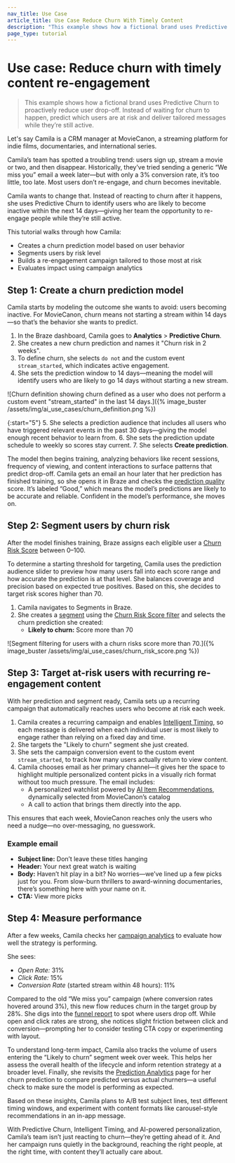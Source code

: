 ```yaml
---
nav_title: Use Case
article_title: Use Case Reduce Churn With Timely Content
description: "This example shows how a fictional brand uses Predictive Churn to proactively reduce user drop-off."
page_type: tutorial
---
```


# Use case: Reduce churn with timely content re-engagement

> This example shows how a fictional brand uses Predictive Churn to proactively reduce user drop-off. Instead of waiting for churn to happen, predict which users are at risk and deliver tailored messages while they’re still active.

Let's say Camila is a CRM manager at MovieCanon, a streaming platform for indie films, documentaries, and international series.

Camila’s team has spotted a troubling trend: users sign up, stream a movie or two, and then disappear. Historically, they’ve tried sending a generic “We miss you” email a week later—but with only a 3% conversion rate, it’s too little, too late. Most users don’t re-engage, and churn becomes inevitable.

Camila wants to change that. Instead of reacting to churn after it happens, she uses Predictive Churn to identify users who are likely to become inactive within the next 14 days—giving her team the opportunity to re-engage people while they’re still active.

This tutorial walks through how Camila:

- Creates a churn prediction model based on user behavior
- Segments users by risk level
- Builds a re-engagement campaign tailored to those most at risk
- Evaluates impact using campaign analytics

## Step 1: Create a churn prediction model

Camila starts by modeling the outcome she wants to avoid: users becoming inactive. For MovieCanon, churn means not starting a stream within 14 days—so that’s the behavior she wants to predict.

1. In the Braze dashboard, Camila goes to **Analytics** > **Predictive Churn**.
2. She creates a new churn prediction and names it "Churn risk in 2 weeks".
3. To define churn, she selects `do not` and the custom event `stream_started`, which indicates active engagement.
4. She sets the prediction window to 14 days—meaning the model will identify users who are likely to go 14 days without starting a new stream.

![Churn definition showing churn defined as a user who does not perform a custom event "stream_started" in the last 14 days.]({% image_buster /assets/img/ai_use_cases/churn_definition.png %})

{:start="5"}
5. She selects a prediction audience that includes all users who have triggered relevant events in the past 30 days—giving the model enough recent behavior to learn from.
6. She sets the prediction update schedule to weekly so scores stay current.
7. She selects **Create prediction**.

The model then begins training, analyzing behaviors like recent sessions, frequency of viewing, and content interactions to surface patterns that predict drop-off. Camila gets an email an hour later that her prediction has finished training, so she opens it in Braze and checks the [prediction quality]({{site.baseurl}}/user_guide/brazeai/predictive_events/analytics/#prediction_quality) score. It’s labeled “Good,” which means the model’s predictions are likely to be accurate and reliable. Confident in the model’s performance, she moves on.

## Step 2: Segment users by churn risk

After the model finishes training, Braze assigns each eligible user a [Churn Risk Score]({{site.baseurl}}/user_guide/brazeai/predictive_churn/analytics/#churn_score) between 0–100. 

To determine a starting threshold for targeting, Camila uses the prediction audience slider to preview how many users fall into each score range and how accurate the prediction is at that level. She balances coverage and precision based on expected true positives. Based on this, she decides to target risk scores higher than 70. 

1. Camila navigates to Segments in Braze.
2. She creates a [segment]({{site.baseurl}}/user_guide/engagement_tools/segments/creating_a_segment/) using the [Churn Risk Score filter]({{site.baseurl}}/user_guide/engagement_tools/segments/segmentation_filters/#churn-risk-score) and selects the churn prediction she created:
   - **Likely to churn:** Score more than 70

![Segment filtering for users with a churn risks score more than 70.]({% image_buster /assets/img/ai_use_cases/churn_risk_score.png %})

## Step 3: Target at-risk users with recurring re-engagement content

With her prediction and segment ready, Camila sets up a recurring campaign that automatically reaches users who become at risk each week.

1. Camila creates a recurring campaign and enables [Intelligent Timing]({{site.baseurl}}/user_guide/brazeai/intelligence/intelligent_timing/), so each message is delivered when each individual user is most likely to engage rather than relying on a fixed day and time.
2. She targets the "Likely to churn" segment she just created.
3. She sets the campaign conversion event to the custom event `stream_started`, to track how many users actually return to view content.
4. Camila chooses email as her primary channel—it gives her the space to highlight multiple personalized content picks in a visually rich format without too much pressure. The email includes:
   - A personalized watchlist powered by [AI Item Recommendations]({{site.baseurl}}/user_guide/brazeai/recommendations/), dynamically selected from MovieCanon’s catalog
   - A call to action that brings them directly into the app.

This ensures that each week, MovieCanon reaches only the users who need a nudge—no over-messaging, no guesswork.

### Example email

- **Subject line:** Don’t leave these titles hanging
- **Header:** Your next great watch is waiting
- **Body:** Haven’t hit play in a bit? No worries—we’ve lined up a few picks just for you. From slow-burn thrillers to award-winning documentaries, there’s something here with your name on it.
- **CTA:** View more picks

## Step 4: Measure performance

After a few weeks, Camila checks her [campaign analytics]({{site.baseurl}}/user_guide/message_building_by_channel/email/reporting_and_analytics/email_reporting/) to evaluate how well the strategy is performing. 

She sees:

- *Open Rate:* 31%
- *Click Rate:* 15%
- *Conversion Rate* (started stream within 48 hours): 11%

Compared to the old “We miss you” campaign (where conversion rates hovered around 3%), this new flow reduces churn in the target group by 28%. She digs into the [funnel report]({{site.baseurl}}/user_guide/analytics/reporting/funnel_reports/) to spot where users drop off. While open and click rates are strong, she notices slight friction between click and conversion—prompting her to consider testing CTA copy or experimenting with layout.

To understand long-term impact, Camila also tracks the volume of users entering the “Likely to churn” segment week over week. This helps her assess the overall health of the lifecycle and inform retention strategy at a broader level. Finally, she revisits the [Prediction Analytics]({{site.baseurl}}/user_guide/brazeai/predictive_churn/analytics/) page for her churn prediction to compare predicted versus actual churners—a useful check to make sure the model is performing as expected.

Based on these insights, Camila plans to A/B test subject lines, test different timing windows, and experiment with content formats like carousel-style recommendations in an in-app message.

With Predictive Churn, Intelligent Timing, and AI-powered personalization, Camila’s team isn’t just reacting to churn—they’re getting ahead of it. And her campaign runs quietly in the background, reaching the right people, at the right time, with content they’ll actually care about.
